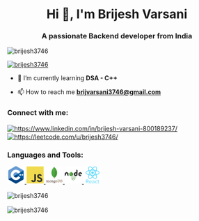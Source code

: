 <h1 align="center">Hi 👋, I'm Brijesh Varsani</h1>
<h3 align="center">A passionate Backend developer from India</h3>

<p align="left"> <img src="https://komarev.com/ghpvc/?username=brijesh3746&label=Profile%20views&color=0e75b6&style=flat" alt="brijesh3746" /> </p>

<p align="left"> <a href="https://github.com/ryo-ma/github-profile-trophy"><img src="https://github-profile-trophy.vercel.app/?username=brijesh3746" alt="brijesh3746" /></a> </p>

- 🌱 I’m currently learning **DSA - C++**

- 📫 How to reach me **brijvarsani3746@gmail.com**

<h3 align="left">Connect with me:</h3>
<p align="left">
<a href="https://linkedin.com/in/https://www.linkedin.com/in/brijesh-varsani-800189237/" target="blank"><img align="center" src="https://raw.githubusercontent.com/rahuldkjain/github-profile-readme-generator/master/src/images/icons/Social/linked-in-alt.svg" alt="https://www.linkedin.com/in/brijesh-varsani-800189237/" height="30" width="40" /></a>
<a href="https://www.leetcode.com/https://leetcode.com/u/brijesh3746/" target="blank"><img align="center" src="https://raw.githubusercontent.com/rahuldkjain/github-profile-readme-generator/master/src/images/icons/Social/leet-code.svg" alt="https://leetcode.com/u/brijesh3746/" height="30" width="40" /></a>
</p>

<h3 align="left">Languages and Tools:</h3>
<p align="left"> <a href="https://www.w3schools.com/cpp/" target="_blank" rel="noreferrer"> <img src="https://raw.githubusercontent.com/devicons/devicon/master/icons/cplusplus/cplusplus-original.svg" alt="cplusplus" width="40" height="40"/> </a> <a href="https://developer.mozilla.org/en-US/docs/Web/JavaScript" target="_blank" rel="noreferrer"> <img src="https://raw.githubusercontent.com/devicons/devicon/master/icons/javascript/javascript-original.svg" alt="javascript" width="40" height="40"/> </a> <a href="https://www.mongodb.com/" target="_blank" rel="noreferrer"> <img src="https://raw.githubusercontent.com/devicons/devicon/master/icons/mongodb/mongodb-original-wordmark.svg" alt="mongodb" width="40" height="40"/> </a> <a href="https://nodejs.org" target="_blank" rel="noreferrer"> <img src="https://raw.githubusercontent.com/devicons/devicon/master/icons/nodejs/nodejs-original-wordmark.svg" alt="nodejs" width="40" height="40"/> </a> <a href="https://reactjs.org/" target="_blank" rel="noreferrer"> <img src="https://raw.githubusercontent.com/devicons/devicon/master/icons/react/react-original-wordmark.svg" alt="react" width="40" height="40"/> </a> </p>

<p><img align="center" src="https://github-readme-stats.vercel.app/api/top-langs?username=brijesh3746&show_icons=true&locale=en&layout=compact" alt="brijesh3746" /></p>

<p><img align="center" src="https://github-readme-streak-stats.herokuapp.com/?user=brijesh3746&" alt="brijesh3746" /></p>
